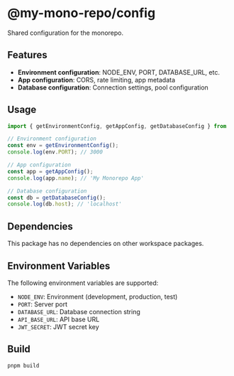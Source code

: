 # @my-mono-repo/config

Shared configuration for the monorepo.

## Features

- **Environment configuration**: NODE_ENV, PORT, DATABASE_URL, etc.
- **App configuration**: CORS, rate limiting, app metadata
- **Database configuration**: Connection settings, pool configuration

## Usage

```typescript
import { getEnvironmentConfig, getAppConfig, getDatabaseConfig } from '@my-mono-repo/config';

// Environment configuration
const env = getEnvironmentConfig();
console.log(env.PORT); // 3000

// App configuration
const app = getAppConfig();
console.log(app.name); // 'My Monorepo App'

// Database configuration
const db = getDatabaseConfig();
console.log(db.host); // 'localhost'
```

## Dependencies

This package has no dependencies on other workspace packages.

## Environment Variables

The following environment variables are supported:

- `NODE_ENV`: Environment (development, production, test)
- `PORT`: Server port
- `DATABASE_URL`: Database connection string
- `API_BASE_URL`: API base URL
- `JWT_SECRET`: JWT secret key

## Build

```bash
pnpm build
``` 